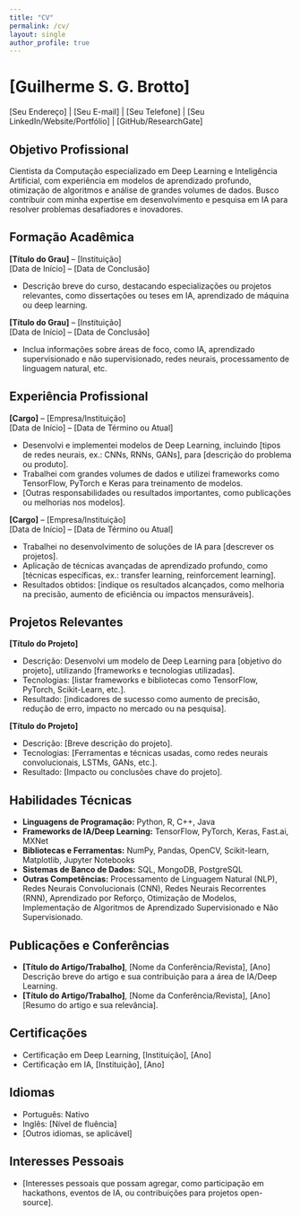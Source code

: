 ```yaml
---
title: "CV"
permalink: /cv/
layout: single
author_profile: true
---
```


# [Guilherme S. G. Brotto]
[Seu Endereço] | [Seu E-mail] | [Seu Telefone] | [Seu LinkedIn/Website/Portfólio] | [GitHub/ResearchGate]

## Objetivo Profissional
Cientista da Computação especializado em Deep Learning e Inteligência Artificial, com experiência em modelos de aprendizado profundo, otimização de algoritmos e análise de grandes volumes de dados. Busco contribuir com minha expertise em desenvolvimento e pesquisa em IA para resolver problemas desafiadores e inovadores.

## Formação Acadêmica

**[Título do Grau]** – [Instituição]  
[Data de Início] – [Data de Conclusão]  
- Descrição breve do curso, destacando especializações ou projetos relevantes, como dissertações ou teses em IA, aprendizado de máquina ou deep learning.

**[Título do Grau]** – [Instituição]  
[Data de Início] – [Data de Conclusão]  
- Inclua informações sobre áreas de foco, como IA, aprendizado supervisionado e não supervisionado, redes neurais, processamento de linguagem natural, etc.

## Experiência Profissional

**[Cargo]** – [Empresa/Instituição]  
[Data de Início] – [Data de Término ou Atual]  
- Desenvolvi e implementei modelos de Deep Learning, incluindo [tipos de redes neurais, ex.: CNNs, RNNs, GANs], para [descrição do problema ou produto].  
- Trabalhei com grandes volumes de dados e utilizei frameworks como TensorFlow, PyTorch e Keras para treinamento de modelos.  
- [Outras responsabilidades ou resultados importantes, como publicações ou melhorias nos modelos].  

**[Cargo]** – [Empresa/Instituição]  
[Data de Início] – [Data de Término ou Atual]  
- Trabalhei no desenvolvimento de soluções de IA para [descrever os projetos].  
- Aplicação de técnicas avançadas de aprendizado profundo, como [técnicas específicas, ex.: transfer learning, reinforcement learning].  
- Resultados obtidos: [indique os resultados alcançados, como melhoria na precisão, aumento de eficiência ou impactos mensuráveis].  

## Projetos Relevantes

**[Título do Projeto]**  
- Descrição: Desenvolvi um modelo de Deep Learning para [objetivo do projeto], utilizando [frameworks e tecnologias utilizadas].  
- Tecnologias: [listar frameworks e bibliotecas como TensorFlow, PyTorch, Scikit-Learn, etc.].  
- Resultado: [indicadores de sucesso como aumento de precisão, redução de erro, impacto no mercado ou na pesquisa].  

**[Título do Projeto]**  
- Descrição: [Breve descrição do projeto].  
- Tecnologias: [Ferramentas e técnicas usadas, como redes neurais convolucionais, LSTMs, GANs, etc.].  
- Resultado: [Impacto ou conclusões chave do projeto].

## Habilidades Técnicas
- **Linguagens de Programação:** Python, R, C++, Java  
- **Frameworks de IA/Deep Learning:** TensorFlow, PyTorch, Keras, Fast.ai, MXNet  
- **Bibliotecas e Ferramentas:** NumPy, Pandas, OpenCV, Scikit-learn, Matplotlib, Jupyter Notebooks  
- **Sistemas de Banco de Dados:** SQL, MongoDB, PostgreSQL  
- **Outras Competências:** Processamento de Linguagem Natural (NLP), Redes Neurais Convolucionais (CNN), Redes Neurais Recorrentes (RNN), Aprendizado por Reforço, Otimização de Modelos, Implementação de Algoritmos de Aprendizado Supervisionado e Não Supervisionado.

## Publicações e Conferências
- **[Título do Artigo/Trabalho]**, [Nome da Conferência/Revista], [Ano]  
  Descrição breve do artigo e sua contribuição para a área de IA/Deep Learning.  
- **[Título do Artigo/Trabalho]**, [Nome da Conferência/Revista], [Ano]  
  [Resumo do artigo e sua relevância].

## Certificações
- Certificação em Deep Learning, [Instituição], [Ano]  
- Certificação em IA, [Instituição], [Ano]

## Idiomas
- Português: Nativo  
- Inglês: [Nível de fluência]  
- [Outros idiomas, se aplicável]

## Interesses Pessoais
- [Interesses pessoais que possam agregar, como participação em hackathons, eventos de IA, ou contribuições para projetos open-source].